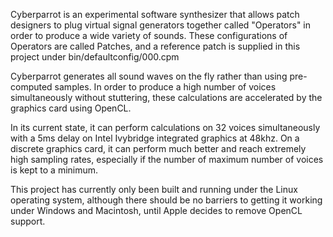 Cyberparrot is an experimental software synthesizer that allows patch designers to plug virtual signal generators together called "Operators" in order to produce a wide variety of sounds. These configurations of Operators are called Patches, and a reference patch is supplied in this project under bin/defaultconfig/000.cpm

Cyberparrot generates all sound waves on the fly rather than using pre-computed samples. In order to produce a high number of voices simultaneously without stuttering, these calculations are accelerated by the graphics card using OpenCL.

In its current state, it can perform calculations on 32 voices simultaneously with a 5ms delay on Intel Ivybridge integrated graphics at 48khz. On a discrete graphics card, it can perform much better and reach extremely high sampling rates, especially if the number of maximum number of voices is kept to a minimum.

This project has currently only been built and running under the Linux operating system, although there should be no barriers to getting it working
under Windows and Macintosh, until Apple decides to remove OpenCL support.
